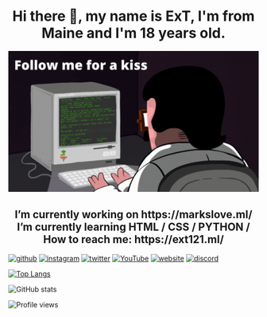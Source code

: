 <h1 align="center">
  Hi there 👋, my name is ExT, I'm from Maine and I'm 18 years old.
</h1>

![](lol.gif)
<h2 align="center">
 I’m currently working on https://markslove.ml/ <br>
 I’m currently learning HTML / CSS / PYTHON / <br>
 How to reach me: https://ext121.ml/
</h2>

[<img src='https://cdn.jsdelivr.net/npm/simple-icons@3.0.1/icons/github.svg' alt='github' height='40'>](https://github.com/ExTTT)  [<img src='https://cdn.jsdelivr.net/npm/simple-icons@3.0.1/icons/instagram.svg' alt='instagram' height='40'>](https://www.instagram.com/extchasin/)  [<img src='https://cdn.jsdelivr.net/npm/simple-icons@3.0.1/icons/twitter.svg' alt='twitter' height='40'>](https://twitter.com/extsus)  [<img src='https://cdn.jsdelivr.net/npm/simple-icons@3.0.1/icons/youtube.svg' alt='YouTube' height='40'>](https://www.youtube.com/channel/ext121)  [<img src='https://cdn.jsdelivr.net/npm/simple-icons@3.0.1/icons/icloud.svg' alt='website' height='40'>](ext121.ml)  [<img src='https://cdn.jsdelivr.net/npm/simple-icons@3.0.1/icons/discord.svg' alt='discord' height='40'>](https://discord.gg/ZZEh3DCXTP)  

[![Top Langs](https://github-readme-stats.vercel.app/api/top-langs/?username=ExTTT)](https://github.com/anuraghazra/github-readme-stats)

![GitHub stats](https://github-readme-stats.vercel.app/api?username=ExTTT&show_icons=true)  

![Profile views](https://gpvc.arturio.dev/ExTTT)  

